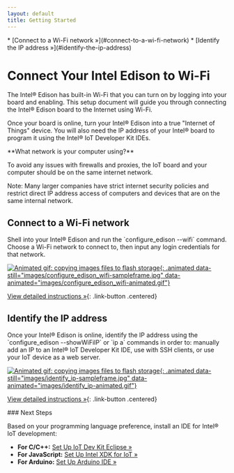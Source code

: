 ```yaml
---
layout: default
title: Getting Started
---
```


<div id="toc" markdown="1">
* [Connect to a Wi-Fi network »](#connect-to-a-wi-fi-network)
* [Identify the IP address »](#identify-the-ip-address)
</div>

# Connect Your Intel Edison to Wi-Fi

The Intel® Edison has built-in Wi-Fi that you can turn on by logging into your board and enabling. This setup document will guide you through connecting the Intel® Edison board to the Internet using Wi-Fi.

Once your board is online, turn your Intel® Edison into a true "Internet of Things" device. You will also need the IP address of your Intel® board to program it using the Intel® IoT Developer Kit IDEs.

<!-- <div id="related-videos" class="callout video">
[Get Your Intel Edison Online (preview)](https://drive.google.com/open?id=0B2ywC78pxngCS2c3TndOT2EtT0k&authuser=0)
</div> -->

<div class="callout warning" markdown="1">
**What network is your computer using?**

To avoid any issues with firewalls and proxies, the IoT board and your computer should be on the same internet network. 

Note: Many larger companies have strict internet security policies and restrict direct IP address access of computers and devices that are on the same internal network. 
</div>


## Connect to a Wi-Fi network

<div class="tldr" markdown="1">
Shell into your Intel® Edison and run the `configure_edison --wifi` command. Choose a Wi-Fi network to connect to, then input any login credentials for that network. 
</div>

[![Animated gif: copying images files to flash storage](){: .animated data-still="images/configure_edison_wifi-sampleframe.jpg" data-animated="images/configure_edison_wifi-animated.gif"}](details-configure_edison_wifi.html)

[View detailed instructions »](details-configure_edison_wifi.html){: .link-button .centered}


## Identify the IP address

<div class="tldr" markdown="1">
Once your Intel® Edison is online, identify the IP address using the `configure_edison --showWiFiIP` or `ip a` commands in order to: manually add an IP to an Intel® IoT Developer Kit IDE, use with SSH clients, or use your IoT device as a web server. 
</div>

[![Animated gif: copying images files to flash storage](){: .animated data-still="images/identify_ip-sampleframe.jpg" data-animated="images/identify_ip-animated.gif"}](details-identify_ip.html)

[View detailed instructions »](details-identify_ip.html){: .link-button .centered}

  
<div id="next-steps" class="note" markdown="1">
### Next Steps

Based on your programming language preference, install an IDE for Intel® IoT development:

* **For C/C++:** [Set Up IoT Dev Kit Eclipse »](../../ide_setup/eclipse/setup.html)
* **For JavaScript:** [Set Up Intel XDK for IoT »](../../ide_setup/xdk/setup.html)
* **For Arduino:** [Set Up Arduino IDE »](../../ide_setup/arduino/setup.html)
</div>